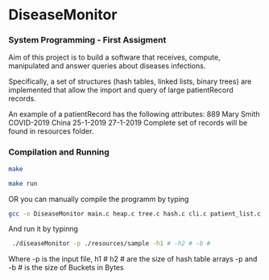 # DiseaseMonitor
### System Programming - First Assigment

Aim of this project is to build a software that receives, compute, manipulated and answer queries about diseases infections.

Specifically, a set of structures (hash tables, linked lists, binary trees) are implemented that allow the import and query of large patientRecord records.

An example of a patientRecord has the following attributes: 889 Mary Smith COVID-2019 China 25-1-2019 27-1-2019
Complete set of records will be found in resources folder.

### Compilation and Running

```bash
make
```
```bash 
make run 
```
OR you can manually compile the programm by typing
```bash
gcc -o DiseaseMonitor main.c heap.c tree.c hash.c cli.c patient_list.c date_list.c
```
 And run it by typinng
 ```bash
  ./diseaseMonitor -p ./resources/sample -h1 # -h2 # -b #
  ```
  
  Where -p is the input file,  h1 # h2 # are the size of hash table arrays -p and -b # is the size of Buckets in Bytes

